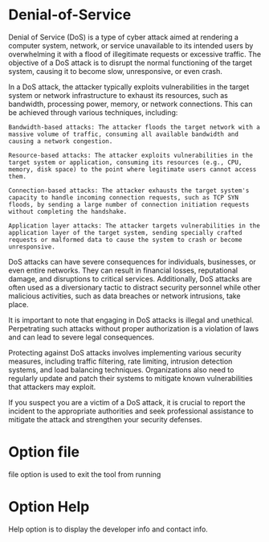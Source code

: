 # Denial-of-Service
Denial of Service (DoS) is a type of cyber attack aimed at rendering a computer system, network, or service unavailable to its intended users by overwhelming it with a flood of illegitimate requests or excessive traffic. The objective of a DoS attack is to disrupt the normal functioning of the target system, causing it to become slow, unresponsive, or even crash.

In a DoS attack, the attacker typically exploits vulnerabilities in the target system or network infrastructure to exhaust its resources, such as bandwidth, processing power, memory, or network connections. This can be achieved through various techniques, including:

    Bandwidth-based attacks: The attacker floods the target network with a massive volume of traffic, consuming all available bandwidth and causing a network congestion.

    Resource-based attacks: The attacker exploits vulnerabilities in the target system or application, consuming its resources (e.g., CPU, memory, disk space) to the point where legitimate users cannot access them.

    Connection-based attacks: The attacker exhausts the target system's capacity to handle incoming connection requests, such as TCP SYN floods, by sending a large number of connection initiation requests without completing the handshake.

    Application layer attacks: The attacker targets vulnerabilities in the application layer of the target system, sending specially crafted requests or malformed data to cause the system to crash or become unresponsive.

DoS attacks can have severe consequences for individuals, businesses, or even entire networks. They can result in financial losses, reputational damage, and disruptions to critical services. Additionally, DoS attacks are often used as a diversionary tactic to distract security personnel while other malicious activities, such as data breaches or network intrusions, take place.

It is important to note that engaging in DoS attacks is illegal and unethical. Perpetrating such attacks without proper authorization is a violation of laws and can lead to severe legal consequences.

Protecting against DoS attacks involves implementing various security measures, including traffic filtering, rate limiting, intrusion detection systems, and load balancing techniques. Organizations also need to regularly update and patch their systems to mitigate known vulnerabilities that attackers may exploit.

If you suspect you are a victim of a DoS attack, it is crucial to report the incident to the appropriate authorities and seek professional assistance to mitigate the attack and strengthen your security defenses.

# Option file

file option is used to exit the tool from running

# Option Help

Help option is to display the developer info and contact info.


